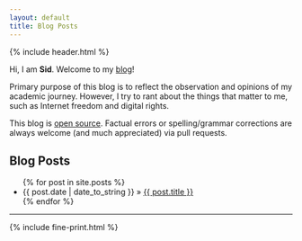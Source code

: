 ```yaml
---
layout: default
title: Blog Posts
---
```

{% include header.html %}

<body>
  
<article>
    <p>Hi, I am <b>Sid</b>. Welcome to my <a href="/about/">blog</a>!</p>
    <p>Primary purpose of this blog is to reflect the observation and opinions of my academic journey. However, I try to rant about the things that matter to me, such as Internet freedom and digital rights. </p>
    <p>This blog is <a target="_blank" href="https://github.com/sidtechnical/sidtechnical.github.io">open source</a>. Factual errors or spelling/grammar corrections are always welcome (and much appreciated) via pull requests.</p>

<div id="home">
	<h1 class="title">
    <i class="fa fa-bookmark"></i> Blog Posts
  </h1>
  <!-- <h2><i class="fa fa-bookmark"></i> Blog Posts</h2> -->
  <ul id="blog-posts" class="posts">
    {% for post in site.posts %}
      <li><span>{{ post.date | date_to_string }} &raquo;</span> <a href="{{ post.url }}">{{ post.title }}</a> </li>
    {% endfor %}
  </ul>
</div>

</article>

<hr/>

{% include fine-print.html %}

</body>


